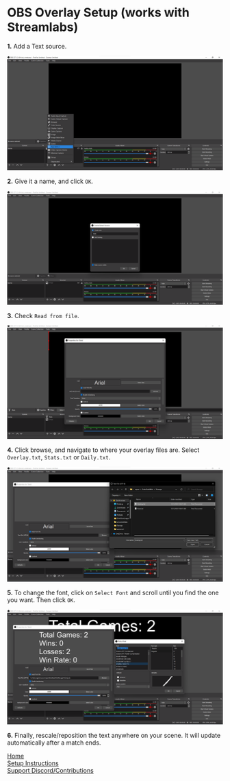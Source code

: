 # OBS Overlay Setup (works with Streamlabs)

**1.** Add a Text source.
 
 ![img](img/img2.png)
 
 
 **2.** Give it a name, and click `OK`.
 
  ![img](img/img3.png)
  
  
  **3.** Check `Read from file`.
  
   ![img](img/img4.png)
   
   
   **4.** Click browse, and navigate to where your overlay files are. Select `Overlay.txt`, `Stats.txt` or `Daily.txt`.
   
   ![img](img/img5.png)
   
   
   **5.** To change the font, click on `Select Font` and scroll until you find the one you want. Then click `OK`.
   
   ![img](img/img6.png)
   
   
   **6.** Finally, rescale/reposition the text anywhere on your scene. It will update automatically after a match ends. 


[Home](index.md)<br>
[Setup Instructions](setup.md)<br>
[Support Discord/Contributions](https://discord.gg/pqfsuuvfcy) <br>
